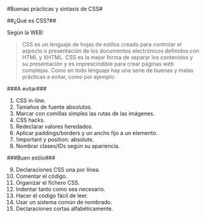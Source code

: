#Buenas prácticas y sintaxis de CSS#

##¿Qué es CSS?##

Según la WEB:

> CSS es un lenguaje de hojas de estilos creado para controlar el aspecto o presentación de los documentos electrónicos definidos con HTML y XHTML. CSS es la mejor forma de separar los contenidos y su presentación y es imprescindible para crear páginas web complejas.
Como en todo lenguaje hay una serie de buenas y malas prácticas a evitar, como por ejemplo:

###A evitar###

1. CSS in-line.
2. Tamaños de fuente absolutos.
3. Marcar con comillas simples las rutas de las imágenes.
4. CSS hacks.
5. Redeclarar valores heredados.
6. Aplicar paddings/borders y un ancho fijo a un elemento.
7. !important y position: absolute.
8. Nombrar clases/IDs según su apariencia.

###Buen estilo###

9. Declaraciones CSS una por línea.
10. Comentar el código.
11. Organizar el fichero CSS.
12. Indentar tanto como sea necesario.
13. Hacer el código fácil de leer.
14. Usar un sistema común de nombrado.
15. Declaraciones cortas alfabéticamente.